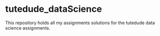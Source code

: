 # tutedude_dataScience
This repository holds all my assignments solutions for the tutedude data science assignments.
